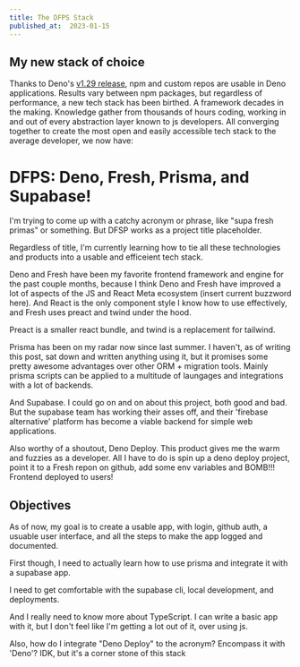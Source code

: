 ```yaml
---
title: The DFPS Stack
published_at:  2023-01-15
---
```


## My new stack of choice

Thanks to Deno's [v1.29 release](https://deno.com/blog/v1.29), npm and custom repos are usable in Deno applications. Results vary between npm packages, but regardless of performance, a new tech stack has been birthed. A framework decades in the making. Knowledge gather from thousands of hours coding, working in and out of every abstraction layer known to js developers. All converging together to create the most open and easily accessible tech stack to the average developer, we now have:

# DFPS: Deno, Fresh, Prisma, and Supabase!

I'm trying to come up with a catchy acronym or phrase, like "supa fresh primas" or something. But DFSP works as a project title placeholder.

Regardless of title, I'm currently learning how to tie all these technologies and products into a usable and efficeient tech stack. 

Deno and Fresh have been my favorite frontend framework and engine for the past couple months, because I think Deno and Fresh have improved a lot of 
aspects of the JS and React Meta ecosystem (insert current buzzword here). And React is the only component style I know how to use effectively, and Fresh uses preact and twind under the hood. 

Preact is a smaller react bundle, and twind is a replacement for tailwind.

Prisma has been on my radar now since last summer. I haven't, as of writing this post, sat down and written anything using it, 
but it promises some pretty awesome advantages over other ORM + migration tools. Mainly prisma scripts can be applied to a multitude of laungages and integrations with a lot of backends.

And Supabase. I could go on and on about this project, both good and bad. But the supabase team has working their asses off, and their 'firebase alternative' 
platform has become a viable backend for simple web applications.

Also worthy of a shoutout, Deno Deploy. This product gives me the warm and fuzzies as a developer. All I have to do is spin up a deno deploy project, point it to
 a Fresh repon on github, add some env variables and BOMB!!! Frontend deployed to users!

## Objectives

As of now, my goal is to create a usable app, with login, github auth, a usuable user interface, and all the steps to make the app logged and documented.

First though, I need to actually learn how to use prisma and integrate it with a supabase app.

I need to get comfortable with the supabase cli, local development, and deployments.

And I really need to know more about TypeScript. I can write a basic app with it, but I don't feel like I'm getting a lot out of it, over using js.

Also, how do I integrate "Deno Deploy" to the acronym? Encompass it with 'Deno'? IDK, but it's a corner stone of this stack 

